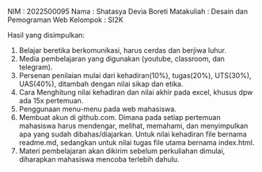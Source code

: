 NIM : 2022500095
Nama : Shatasya Devia Boreti
Matakuliah : Desain dan Pemograman Web
Kelompok : SI2K

Hasil yang disimpulkan:
1. Belajar beretika berkomunikasi, harus cerdas dan berjiwa luhur.
2. Media pembelajaran yang digunakan (youtube, classroom, dan telegram).
3. Persenan penilaian mulai dari kehadiran(10%), tugas(20%), UTS(30%), UAS(40%), ditambah dengan nilai sikap dan etika.
4. Cara Menghitung nilai kehadiran dan nilai akhir pada excel, khusus dpw ada 15x pertemuan.
5. Penggunaan menu-menu pada web mahasiswa.
6. Membuat akun di github.com. Dimana pada setiap pertemuan mahasiswa harus mendengar, melihat, memahami, dan menyimpulkan apa yang sudah dibahas/diajarkan. Untuk nilai kehadiran file bernama readme.md, sedangkan untuk nilai tugas file utama bernama index.html.
7. Materi pembelajaran akan dikirim sebelum perkuliahan dimulai, diharapkan mahasiswa mencoba terlebih dahulu.
